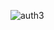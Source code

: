 ![auth3](https://github.com/aceiny/farmflow-hackthon/assets/112300561/f8b71ed7-2e56-4fde-91bf-5cb3b4e0cef5)
